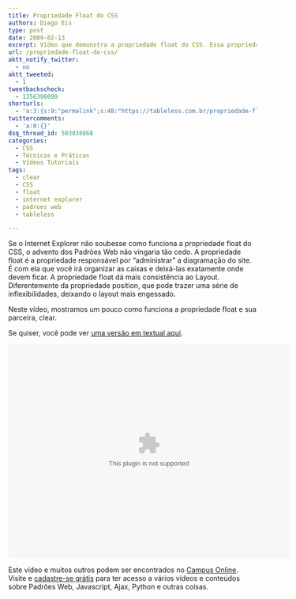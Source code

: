 ```yaml
---
title: Propriedade Float do CSS
authors: Diego Eis
type: post
date: 2009-02-13
excerpt: Vídeo que demonstra a propriedade float do CSS. Essa propriedade é responsável pela administração do posicionamento das caixas do layout.
url: /propriedade-float-do-css/
aktt_notify_twitter:
  - no
aktt_tweeted:
  - 1
tweetbackscheck:
  - 1356398099
shorturls:
  - 'a:3:{s:9:"permalink";s:48:"https://tableless.com.br/propriedade-float-do-css";s:7:"tinyurl";s:26:"https://tinyurl.com/3f6ejmu";s:4:"isgd";s:19:"https://is.gd/x621IW";}'
twittercomments:
  - 'a:0:{}'
dsq_thread_id: 503038868
categories:
  - CSS
  - Técnicas e Práticas
  - Vídeos Tutoriais
tags:
  - clear
  - CSS
  - float
  - internet explorer
  - padroes web
  - tableless

---
```

Se o Internet Explorer não soubesse como funciona a propriedade float do CSS, o advento dos Padrões Web não vingaria tão cedo. A propriedade float é a propriedade responsável por &#8220;administrar&#8221; a diagramação do site. É com ela que você irá organizar as caixas e deixá-las exatamente onde devem ficar. A propriedade float dá mais consistência ao Layout. Diferentemente da propriedade position, que pode trazer uma série de inflexibilidades, deixando o layout mais engessado.
  
<!--more-->


  
Neste vídeo, mostramos um pouco como funciona a propriedade float e sua parceira, clear.
  
Se quiser, você pode ver [uma versão em textual aqui][1].

<embed src="https://visie.com.br/campus/static/mediaplayer.swf" width="570" height="434" allowscriptaccess="always" allowfullscreen="true" flashvars="height=434&#038;width=570&#038;file=https://visie.com.br/campus/flv/36.flv&#038;image=https://visie.com.br/campus/static/visie.jpg" />


Este vídeo e muitos outros podem ser encontrados no [Campus Online][2]. Visite e [cadastre-se grátis][3] para ter acesso a vários vídeos e conteúdos sobre Padrões Web, Javascript, Ajax, Python e outras coisas.

 [1]: https://visie.com.br/campus/texto/107
 [2]: https://visie.com.br/campus/
 [3]: https://visie.com.br/campus/cadastrese/